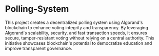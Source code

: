 # Polling-System
This project creates a decentralized polling system using Algorand's blockchain to enhance voting integrity and transparency.
By leveraging Algorand's scalability, security, and fast transaction speeds, it ensures secure, tamper-resistant voting without relying on a central authority.
This initiative showcases blockchain's potential to democratize education and improve transparent governance.
